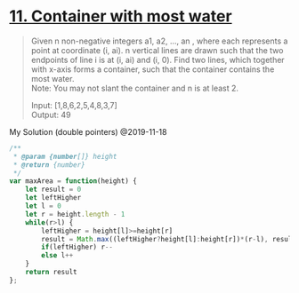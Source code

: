 # [11. Container with most water](https://leetcode.com/problems/container-with-most-water/)
>Given n non-negative integers a1, a2, ..., an , where each represents a point at coordinate (i, ai). n vertical lines are drawn such that the two endpoints of line i is at (i, ai) and (i, 0). Find two lines, which together with x-axis forms a container, such that the container contains the most water.<br>
> Note: You may not slant the container and n is at least 2.
>
> Input: [1,8,6,2,5,4,8,3,7]<br>
> Output: 49

My Solution (double pointers) @2019-11-18

```js
/**
 * @param {number[]} height
 * @return {number}
 */
var maxArea = function(height) {
    let result = 0
    let leftHigher
    let l = 0
    let r = height.length - 1
    while(r>l) {
        leftHigher = height[l]>=height[r]
        result = Math.max((leftHigher?height[l]:height[r])*(r-l), result)
        if(leftHigher) r--
        else l++
    }
    return result
};
```
